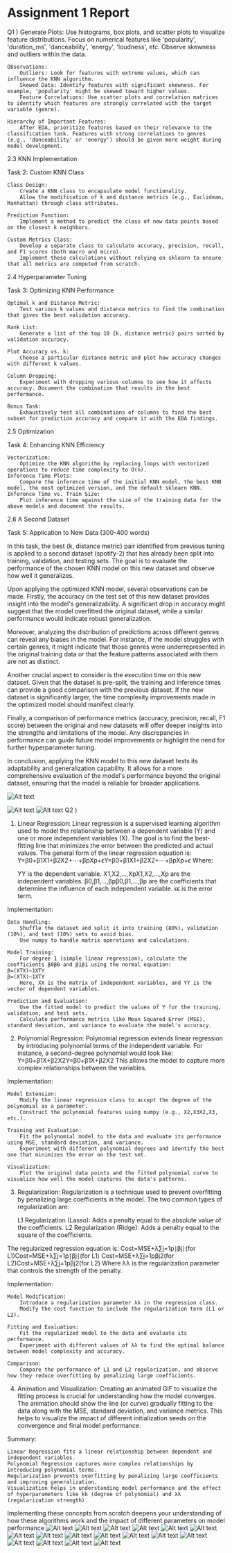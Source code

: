 # Assignment 1 Report
Q1 )
    Generate Plots:
        Use histograms, box plots, and scatter plots to visualize feature distributions.
        Focus on numerical features like 'popularity', 'duration_ms', 'danceability', 'energy', 'loudness', etc.
        Observe skewness and outliers within the data.

    Observations:
        Outliers: Look for features with extreme values, which can influence the KNN algorithm.
        Skewed Data: Identify features with significant skewness. For example, 'popularity' might be skewed toward higher values.
        Feature Correlations: Use scatter plots and correlation matrices to identify which features are strongly correlated with the target variable (genre).

    Hierarchy of Important Features:
        After EDA, prioritize features based on their relevance to the classification task. Features with strong correlations to genres (e.g., 'danceability' or 'energy') should be given more weight during model development.

2.3 KNN Implementation

Task 2: Custom KNN Class

    Class Design:
        Create a KNN class to encapsulate model functionality.
        Allow the modification of k and distance metrics (e.g., Euclidean, Manhattan) through class attributes.

    Prediction Function:
        Implement a method to predict the class of new data points based on the closest k neighbors.

    Custom Metrics Class:
        Develop a separate class to calculate accuracy, precision, recall, and F1 scores (both macro and micro).
        Implement these calculations without relying on sklearn to ensure that all metrics are computed from scratch.

2.4 Hyperparameter Tuning

Task 3: Optimizing KNN Performance

    Optimal k and Distance Metric:
        Test various k values and distance metrics to find the combination that gives the best validation accuracy.

    Rank List:
        Generate a list of the top 10 {k, distance metric} pairs sorted by validation accuracy.

    Plot Accuracy vs. k:
        Choose a particular distance metric and plot how accuracy changes with different k values.

    Column Dropping:
        Experiment with dropping various columns to see how it affects accuracy. Document the combination that results in the best performance.

    Bonus Task:
        Exhaustively test all combinations of columns to find the best subset for prediction accuracy and compare it with the EDA findings.

2.5 Optimization

Task 4: Enhancing KNN Efficiency

    Vectorization:
        Optimize the KNN algorithm by replacing loops with vectorized operations to reduce time complexity to O(n).
    Inference Time Plots:
        Compare the inference time of the initial KNN model, the best KNN model, the most optimized version, and the default sklearn KNN.
    Inference Time vs. Train Size:
        Plot inference time against the size of the training data for the above models and document the results.

2.6 A Second Dataset

Task 5: Application to New Data (300-400 words)

In this task, the best {k, distance metric} pair identified from previous tuning is applied to a second dataset (spotify-2) that has already been split into training, validation, and testing sets. The goal is to evaluate the performance of the chosen KNN model on this new dataset and observe how well it generalizes.

Upon applying the optimized KNN model, several observations can be made. Firstly, the accuracy on the test set of this new dataset provides insight into the model's generalizability. A significant drop in accuracy might suggest that the model overfitted the original dataset, while a similar performance would indicate robust generalization.

Moreover, analyzing the distribution of predictions across different genres can reveal any biases in the model. For instance, if the model struggles with certain genres, it might indicate that those genres were underrepresented in the original training data or that the feature patterns associated with them are not as distinct.

Another crucial aspect to consider is the execution time on this new dataset. Given that the dataset is pre-split, the training and inference times can provide a good comparison with the previous dataset. If the new dataset is significantly larger, the time complexity improvements made in the optimized model should manifest clearly.

Finally, a comparison of performance metrics (accuracy, precision, recall, F1 score) between the original and new datasets will offer deeper insights into the strengths and limitations of the model. Any discrepancies in performance can guide future model improvements or highlight the need for further hyperparameter tuning.

In conclusion, applying the KNN model to this new dataset tests its adaptability and generalization capability. It allows for a more comprehensive evaluation of the model's performance beyond the original dataset, ensuring that the model is reliable for broader applications.

![Alt text](figures/q1_res1.jpg)

![Alt text](figures/q1_res2.jpg)
![Alt text](figures/res.jpg)
Q2 )
1. Linear Regression: Linear regression is a supervised learning algorithm used to model the relationship between a dependent variable (Y) and one or more independent variables (X). The goal is to find the best-fitting line that minimizes the error between the predicted and actual values. The general form of the linear regression equation is: Y=β0+β1X1+β2X2+⋯+βpXp+ϵY=β0​+β1​X1​+β2​X2​+⋯+βp​Xp​+ϵ Where:

    YY is the dependent variable.
    X1,X2,…,XpX1​,X2​,…,Xp​ are the independent variables.
    β0,β1,…,βpβ0​,β1​,…,βp​ are the coefficients that determine the influence of each independent variable.
    ϵϵ is the error term.

Implementation:

    Data Handling:
        Shuffle the dataset and split it into training (80%), validation (10%), and test (10%) sets to avoid bias.
        Use numpy to handle matrix operations and calculations.

    Model Training:
        For degree 1 (simple linear regression), calculate the coefficients β0β0​ and β1β1​ using the normal equation:
    β=(XTX)−1XTY
    β=(XTX)−1XTY
        Here, XX is the matrix of independent variables, and YY is the vector of dependent variables.

    Prediction and Evaluation:
        Use the fitted model to predict the values of Y for the training, validation, and test sets.
        Calculate performance metrics like Mean Squared Error (MSE), standard deviation, and variance to evaluate the model's accuracy.

2. Polynomial Regression: Polynomial regression extends linear regression by introducing polynomial terms of the independent variable. For instance, a second-degree polynomial would look like: Y=β0+β1X+β2X2Y=β0​+β1​X+β2​X2 This allows the model to capture more complex relationships between the variables.

Implementation:

    Model Extension:
        Modify the linear regression class to accept the degree of the polynomial as a parameter.
        Construct the polynomial features using numpy (e.g., X2,X3X2,X3, etc.).

    Training and Evaluation:
        Fit the polynomial model to the data and evaluate its performance using MSE, standard deviation, and variance.
        Experiment with different polynomial degrees and identify the best one that minimizes the error on the test set.

    Visualization:
        Plot the original data points and the fitted polynomial curve to visualize how well the model captures the data's patterns.

3. Regularization: Regularization is a technique used to prevent overfitting by penalizing large coefficients in the model. The two common types of regularization are:

    L1 Regularization (Lasso): Adds a penalty equal to the absolute value of the coefficients.
    L2 Regularization (Ridge): Adds a penalty equal to the square of the coefficients.

The regularized regression equation is: Cost=MSE+λ∑j=1p∣βj∣(for L1)Cost=MSE+λ∑j=1p​∣βj​∣(for L1) Cost=MSE+λ∑j=1pβj2(for L2)Cost=MSE+λ∑j=1p​βj2​(for L2) Where λλ is the regularization parameter that controls the strength of the penalty.

Implementation:

    Model Modification:
        Introduce a regularization parameter λλ in the regression class.
        Modify the cost function to include the regularization term (L1 or L2).

    Fitting and Evaluation:
        Fit the regularized model to the data and evaluate its performance.
        Experiment with different values of λλ to find the optimal balance between model complexity and accuracy.

    Comparison:
        Compare the performance of L1 and L2 regularization, and observe how they reduce overfitting by penalizing large coefficients.

4. Animation and Visualization: Creating an animated GIF to visualize the fitting process is crucial for understanding how the model converges. The animation should show the line (or curve) gradually fitting to the data along with the MSE, standard deviation, and variance metrics. This helps to visualize the impact of different initialization seeds on the convergence and final model performance.

Summary:

    Linear Regression fits a linear relationship between dependent and independent variables.
    Polynomial Regression captures more complex relationships by introducing polynomial terms.
    Regularization prevents overfitting by penalizing large coefficients and improving generalization.
    Visualization helps in understanding model performance and the effect of hyperparameters like kk (degree of polynomial) and λλ (regularization strength).

Implementing these concepts from scratch deepens your understanding of how these algorithms work and the impact of different parameters on model performance
![Alt text](figures/lin_reg2.jpg)
![Alt text](figures/lin_reg1.jpg)
![Alt text](figures/fig.jpg)
![Alt text](figures/lr3_2.jpg)
![Alt text](figures/lr3_3.jpg)
![Alt text](figures/lr3_4.jpg)
![Alt text](figures/lr3_5.jpg)
![Alt text](figures/lin_reg2.jpg)
![Alt text](figures/lin_reg1.jpg)
![Alt text](figures/lr3_1.jpg)
![Alt text](figures/lr3_2.jpg)
![Alt text](figures/lr3_3.jpg)
![Alt text](figures/lr3_4.jpg)
![Alt text](figures/re_1.png)
![Alt text](figures/re_10.png)
![Alt text](figures/re_12.png)
![Alt text](figures/re_15.png)

